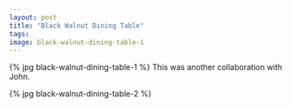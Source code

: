 ```yaml
---
layout: post
title: "Black Walnut Dining Table"
tags: 
image: black-walnut-dining-table-1
---
```

{% jpg black-walnut-dining-table-1 %} This was another collaboration with John.

{% jpg black-walnut-dining-table-2 %}


